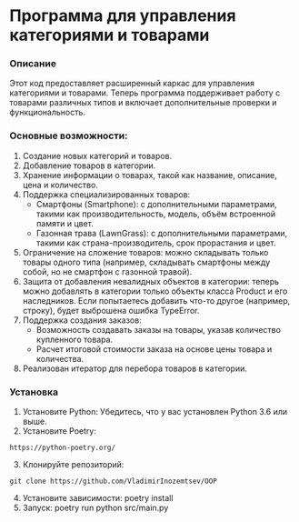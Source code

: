 # Программа для управления категориями и товарами

### Описание

Этот код предоставляет расширенный каркас для управления категориями и товарами. Теперь программа поддерживает работу с товарами различных типов и включает дополнительные проверки и функциональность.

### Основные возможности:
1. Создание новых категорий и товаров.
2. Добавление товаров в категории.
3. Хранение информации о товарах, такой как название, описание, цена и количество.
4. Поддержка специализированных товаров:  
   - Смартфоны (Smartphone): с дополнительными параметрами, такими как производительность, модель, объём встроенной памяти и цвет.  
   - Газонная трава (LawnGrass): с дополнительными параметрами, такими как страна-производитель, срок прорастания и цвет.
5. Ограничение на сложение товаров: можно складывать только товары одного типа (например, складывать смартфоны между собой, но не смартфон с газонной травой).
6. Защита от добавления невалидных объектов в категории: теперь можно добавлять в категории только объекты класса Product и его наследников. Если попытаетесь добавить что-то другое (например, строку), будет выброшена ошибка TypeError.
7. Поддержка создания заказов:  
   - Возможность создавать заказы на товары, указав количество купленного товара.  
   - Расчет итоговой стоимости заказа на основе цены товара и количества.
8. Реализован итератор для перебора товаров в категории.
### Установка

1. Установите Python: Убедитесь, что у вас установлен Python 3.6 или выше.
2. Установите Poetry:
```
https://python-poetry.org/
```
3. Клонируйте репозиторий:
```
git clone https://github.com/VladimirInozemtsev/OOP
```
4. Установите зависимости:
poetry install
5. Запуск:
poetry run python src/main.py